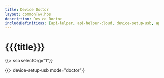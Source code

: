 ```yaml
---
title: Device Doctor
layout: commonTwo.hbs
description: Device Doctor
includeDefinitions: [api-helper, api-helper-cloud, device-setup-usb, api-helper-protobuf, api-helper-usb, api-helper-extras, api-helper-tickets, webdfu, zip]
---
```


# {{{title}}}

{{> sso selectOrg="1"}}

{{> device-setup-usb mode="doctor"}}
